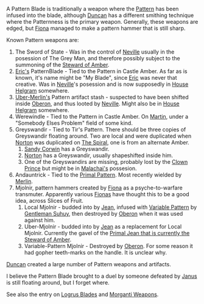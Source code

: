 A Pattern Blade is traditionally a weapon where the [Pattern](PrimalPattern) has been infused into the blade, although [Duncan](DuncanOfGerard) has a different smithing technique where the Patternness is the primary weapon.  Generally, these weapons are edged, but [Fiona](FionaOfOberon) managed to make a pattern hammer that is still sharp.

Known Pattern weapons are:
 1. The Sword of State - Was in the control of [Neville](NevilleOfEric) usually in the posession of The Grey Man, and therefore possibly subject to the summoning of the [Steward of Amber](JeanOfFlorimel).
 1. [Eric's](EricOfOberon) PatternBlade - Tied to the Pattern in Castle Amber. As far as is known, it's name might be "My Blade", since [Eric](EricOfOberon) was never that creative.  Was in [Neville](NevilleOfEric)'s posession and is now supposedly in [House Helgram](HouseHelgram) somewhere.
 1. [Uber-Merlin's](UberMerlin) Pattern artifact stash - suspected to have been shifted inside [Oberon](OberonOfDworkin), and thus looted by [Neville](NevilleOfEric).  Might also be in [House Helgram](HouseHelgram) somewhere.
 1. Werewindle - Tied to the Pattern in Castle Amber.  On [Martin](MartinOfRandom), under a "Somebody Elses Problem" field of some kind.
 1. Greyswandir - Tied to Tir's Pattern. There should be three copies of Greyswandir floating around.  Two are local and were duplicated when [Norton](NortonOfBeastmasters) was duplicated on [The Spiral](TheSpiral), one is from an alternate Amber.
    1. [Sandy Corwin](CorwinOfOberon) has a Greyswandir.
    1. [Norton](NortonOfBeastmasters) has a Greyswandir, usually shapeshifted inside him.
    1. One of the Greyswandirs are missing, probably lost by the [Clown Prince](CorwinOfOberon) but might be in [Malachai's](MalachaiOfCorwin) possesion.
 1. Andauntrick - Tied to the [Primal Pattern](PrimalPattern).  Most recently wielded by [Merlin](MerlinOfCorwin).
 1. Mjolnir, pattern hammers created by [Fiona](FionaOfOberon) as a psyche-to-warfare transmuter. Apparently various [Fionas](FionaOfOberon) have thought this to be a good idea, across Slices of Fruit.
    1. Local Mjolnir - budded into by [Jean](JeanOfFlorimel), infused with [Variable Pattern](VariablePattern) by [Gentleman Suhuy](GentlemanSuhuy), then destroyed by [Oberon](OberonOfDworkin) when it was used against him.
    1. Uber-Mjolnir - budded into by [Jean](JeanOfFlorimel) as a replacement for Local Mjolnir.  Currently the gavel of the [Primal Jean that is currently the Steward of Amber](JeanOfFlorimel).
    1. Variable-Pattern Mjolnir - Destroyed by [Oberon](OberonOfDworkin).  For some reason it had gopher teeth-marks on the handle.  It is unclear why.

[Duncan](DuncanOfGerard) created a large number of Pattern weapons and artifacts.

I believe the Pattern Blade brought to a duel by someone defeated by [Janus](JanusOfIngold) is still floating around, but I forget where.

See also the entry on [Logrus Blades](LogrusBlade) and [Morganti Weapons](MorgantiWeapons).
